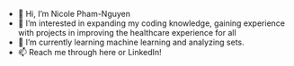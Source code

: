 - 👋 Hi, I’m Nicole Pham-Nguyen
- 👀 I’m interested in expanding my coding knowledge, gaining experience with projects in improving the healthcare experience for all
- 🌱 I’m currently learning machine learning and analyzing sets.
- 📫 Reach me through here or LinkedIn!

<!---
littlepham/littlepham is a ✨ special ✨ repository because its `README.md` (this file) appears on your GitHub profile.
You can click the Preview link to take a look at your changes.
--->
